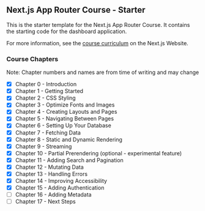 ## Next.js App Router Course - Starter

This is the starter template for the Next.js App Router Course. It contains the starting code for the dashboard application.

For more information, see the [course curriculum](https://nextjs.org/learn) on the Next.js Website.

### Course Chapters

Note: Chapter numbers and names are from time of writing and may change

- [x] Chapter 0 - Introduction
- [x] Chapter 1 - Getting Started
- [x] Chapter 2 - CSS Styling
- [x] Chapter 3 - Optimize Fonts and Images
- [x] Chapter 4 - Creating Layouts and Pages
- [x] Chapter 5 - Navigating Between Pages
- [x] Chapter 6 - Setting Up Your Database
- [x] Chapter 7 - Fetching Data
- [x] Chapter 8 - Static and Dynamic Rendering
- [x] Chapter 9 - Streaming
- [x] Chapter 10 - Partial Prerendering (optional - experimental feature)
- [x] Chapter 11 - Adding Search and Pagination
- [x] Chapter 12 - Mutating Data
- [x] Chapter 13 - Handling Errors
- [x] Chapter 14 - Improving Accessibility
- [x] Chapter 15 - Adding Authentication
- [ ] Chapter 16 - Adding Metadata
- [ ] Chapter 17 - Next Steps
